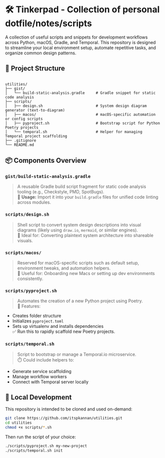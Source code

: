 # 🛠️ Tinkerpad - Collection of personal dotfile/notes/scripts

A collection of useful scripts and snippets for development workflows across Python, macOS, Gradle, and Temporal. This repository is designed to streamline your local environment setup, automate repetitive tasks, and organize common design patterns.

## 📁 Project Structure

```

utilities/
├── gist/
│   └── build-static-analysis.gradle     # Gradle snippet for static code analysis
├── scripts/
│   ├── design.sh                        # System design diagram generator (text-to-diagram)
│   ├── macos/                           # macOS-specific automation or config scripts
│   ├── pyproject.sh                     # Bootstrap script for Python Poetry projects
│   └── temporal.sh                      # Helper for managing Temporal project scaffolding
├── .gitignore
└── README.md

````

## 📦 Components Overview

### `gist/build-static-analysis.gradle`
> A reusable Gradle build script fragment for static code analysis tooling (e.g., Checkstyle, PMD, SpotBugs).  
🔧 **Usage:** Import it into your `build.gradle` files for unified code linting across modules.


### `scripts/design.sh`
> Shell script to convert system design descriptions into visual diagrams (likely using `draw.io`, `mermaid`, or similar engines).  
🧠 Ideal for: Converting plaintext system architecture into shareable visuals.


### `scripts/macos/`
> Reserved for macOS-specific scripts such as default setup, environment tweaks, and automation helpers.  
🍏 Useful for: Onboarding new Macs or setting up dev environments consistently.


### `scripts/pyproject.sh`
> Automates the creation of a new Python project using Poetry.  
🐍 Features:
- Creates folder structure
- Initializes `pyproject.toml`
- Sets up virtualenv and installs dependencies  
✅ Run this to rapidly scaffold new Poetry projects.

### `scripts/temporal.sh`
> Script to bootstrap or manage a Temporal.io microservice.  
⏱️ Could include helpers to:
- Generate service scaffolding
- Manage workflow workers
- Connect with Temporal server locally


## 🧪 Local Development

This repository is intended to be cloned and used on-demand:

```bash
git clone https://github.com/itspkannan/utilities.git
cd utilities
chmod +x scripts/*.sh
````

Then run the script of your choice:

```bash
./scripts/pyproject.sh my-new-project
./scripts/temporal.sh init
```

